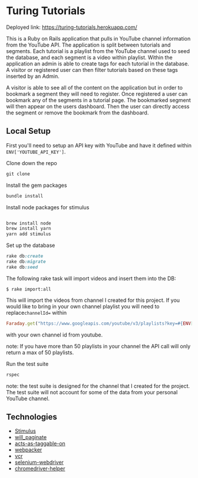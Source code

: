 # Turing Tutorials
Deployed link: https://turing-tutorials.herokuapp.com/

This is a Ruby on Rails application that pulls in YouTube channel information from the YouTube API. The application is split between tutorials and segments. Each tutorial is a playlist from the YouTube channel used to seed the database, and each segment is a video within playlist. Within the application an admin is able to create tags for each tutorial in the database. A visitor or registered user can then filter tutorials based on these tags inserted by an Admin.

A visitor is able to see all of the content on the application but in order to bookmark a segment they will need to register. Once registered a user can bookmark any of the segments in a tutorial page. The bookmarked segment will then appear on the users dashboard. Then the user can directly access the segment or remove the bookmark from the dashboard.

## Local Setup

First you'll need to setup an API key with YouTube and have it defined within `ENV['YOUTUBE_API_KEY']`.

Clone down the repo
```ruby
git clone
```
Install the gem packages
```ruby
bundle install
```
Install node packages for stimulus
```js

brew install node
brew install yarn
yarn add stimulus
```
Set up the database
 ```ruby 
 rake db:create
 rake db:migrate
 rake db:seed
 ```
The following rake task will import videos and insert them into the DB:

`$ rake import:all`

This will import the videos from channel I created for this project. If you would like to bring in your own channel playlist you will need to replace`channelId=` within 
```ruby 
Faraday.get("https://www.googleapis.com/youtube/v3/playlists?key=#{ENV['YOUTUBE_API_KEY']}&part=snippet&channelId=UCwWA2R0g0x3UdEFSIKSDOmw&maxResults=50")
```
with your own channel id from youtube.

note: If you have more than 50 playlists in your channel the API call will only return a max of 50 playlists.

Run the test suite
```ruby
rspec
```
note: the test suite is designed for the channel that I created for the project. The test suite will not account for some of the data from your personal YouTube channel.

## Technologies
* [Stimulus](https://github.com/stimulusjs/stimulus)
* [will_paginate](https://github.com/mislav/will_paginate)
* [acts-as-taggable-on](https://github.com/mbleigh/acts-as-taggable-on)
* [webpacker](https://github.com/rails/webpacker)
* [vcr](https://github.com/vcr/vcr)
* [selenium-webdriver](https://www.seleniumhq.org/docs/03_webdriver.jsp)
* [chromedriver-helper](http://chromedriver.chromium.org/)
